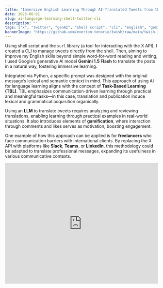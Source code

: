 ```yaml
---
title: "Immersive English Learning Through AI-Translated Tweets from the Shell"
date: 2025-06-01
slug: ai-language-learning-shell-twitter-cli
description: ""
tags: ["x", "twitter", "genAI", "shell script", "cli", "english", "gemini"]
bannerImage: "https://github.com/everton-tenorio/twish/raw/main/twish.jpg"
---
```


Using shell script and the `xurl` library (a tool for interacting with the X API), I created a CLI to manage tweets directly from the shell. Then, aiming to improve my English skills beyond simple word-for-word reading and writing, I used Google’s generative AI model **Gemini 1.5 Flash** to translate the posts in a natural way, fostering immersive learning.

Integrated via Python, a specific prompt was designed with the original message’s lexical and semantic context in mind. This approach of using AI for language learning aligns with the concept of **Task-Based Learning (TBL)**. TBL emphasizes communication-driven learning through practical and meaningful tasks—in this case, translation and publication induce lexical and grammatical acquisition organically.

Using an **LLM** to translate tweets requires analyzing and reviewing translations, enabling learning through practical examples in real-world situations. It also introduces elements of **gamification**, where interaction through comments and likes serves as motivation, boosting engagement.

One example of how this approach can be applied is for **freelancers** who face communication barriers with international clients. By replacing the X API with platforms like **Slack**, **Teams**, or **LinkedIn**, this methodology could be adapted to translate professional messages, expanding its usefulness in various communicative contexts.

<center>
<iframe src="https://www.linkedin.com/embed/feed/update/urn:li:ugcPost:7302370497680306177?compact=1" height="399" width="504" frameborder="0" allowfullscreen="" title="Publicação incorporada"></iframe>
</center>
